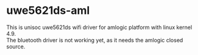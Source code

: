 # uwe5621ds-aml
This is unisoc uwe5621ds wifi driver for amlogic platform with linux kernel 4.9.  
The bluetooth driver is not working yet, as it needs the amlogic closed source.
